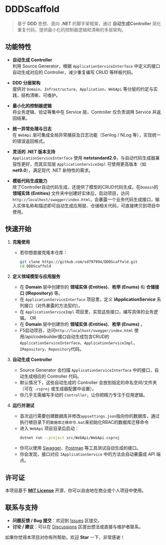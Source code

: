 # DDDScaffold

> 基于 **DDD** 思想、面向 **.NET** 的脚手架框架，通过 **自动生成Controller** 简化重复代码，提供最小化的控制器逻辑和清晰的多层架构。

## 功能特性

- **自动生成 Controller**  
  利用 Source Generator，根据 `ApplicationServiceInterface` 中定义的接口自动生成对应的 Controller，减少重复编写 CRUD 等样板代码。

- **DDD 分层架构**  
  提供对 `Domain`、`Infrastructure`、`Application`、`WebApi` 等分层的约定与实践，结构清晰、可维护。

- **最小化的控制器逻辑**  
  将业务逻辑、验证等集中在 Service 层，Controller 仅负责调用 Service 并返回结果。

- **统一异常处理与日志**  
  在 `WebApi` 层可集成全局异常捕获及日志功能（Serilog / NLog 等），实现统一的错误返回格式。

- **灵活的 .NET 版本支持**  
  `ApplicationServiceInterface` 使用 **netstandard2.0**，与自动代码生成器兼容性更好，而其实现层 `ApplicationServiceImpl` 可使用更高版本（如 **net9.0**），满足现代 .NET 新特性的需求。
  
- **模板代码生成能力**  
  除了Controller自动代码生成，还提供了模型的CRUD代码生成，在`Domain`的 **领域实体 (Entities)** 文件夹中创建好实体后，启动项目，访问`http://localhost/swagger/index.html`，会暴露一个业务代码生成接口，输入实体名称和描述即可自动生成应用层、仓储相关代码，可直接拷贝到项目中使用。

## 快速开始

1. **克隆使用**  
   - 若你想直接克隆本仓库：
     ```bash
     git clone https://github.com/sd797994/DDDScaffold.git
     cd DDDScaffold
     ```

2. **定义领域模型与应用服务**  
   - 在 **Domain** 层中创建你的 **领域实体 (Entities)**、**枚举 (Enums)** 和 **仓储接口 (IRepository)** 等。
   - 在 `ApplicationServiceInterface` 项目里，定义 **IApplicationService** 系列接口（对外暴露的方法契约）。
   - 在 `ApplicationServiceImpl` 项目里，实现这些接口，编写具体的业务逻辑。
   OR
   - 在 **Domain** 层中创建你的 **领域实体 (Entities)**、**枚举 (Enums)** 。
   - F5启动项目，访问`http://localhost/swagger/index.html` 使用/api/codebuilder接口自动生成包含CRUD的`ApplicationServiceInterface`、`ApplicationServiceImpl`、`IRepository`、`Repository`代码。
   
3. **自动生成 Controller**  
   - Source Generator 会扫描 `ApplicationServiceInterface` 中的接口，自动生成相应的 Controller 代码。
   - 默认情况下，这些自动生成的 Controller 会放到指定的命名空间/文件夹（可在 `.csproj` 或生成器配置中设置）。
   - 你几乎无需编写手动的 `Controller`，让你把精力专注于应用逻辑。

4. **运行并测试**  
   - 首次运行需要创建数据库并修改`appsettings.json`指向你的数据库，通过执行根目录下的`数据库迁移命令.bat`来初始化RBAC的数据库迁移命令
   - 进入 `WebApi` 项目目录后启动：
     ```bash
     dotnet run --project src/WebApi/WebApi.csproj
     ```
   - 你可以使用 [Swagger](https://swagger.io/tools/swagger-ui/)、[Postman](https://www.postman.com/) 等工具测试自动生成的接口。  
   - 你会发现，接口对应 `IApplicationService` 中的方法会自动暴露成 API 端点。

## 许可证

本项目基于 **[MIT License](./LICENSE)** 开源，你可以自由地在商业或个人项目中使用。

## 联系与支持

- **问题反馈 / Bug 提交**：欢迎到 [Issues](https://github.com/sd797994/DDDScaffold/issues) 区提交。  
- **讨论 / 建议**：可以在 [Discussions](https://github.com/sd797994/DDDScaffold/discussions) 区提出想法或直接与维护者联系。  

如果你觉得本项目对你有所帮助，欢迎 **Star** 一下，非常感谢！

